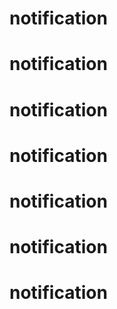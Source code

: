 # notification
# notification
# notification
# notification
# notification
# notification
# notification
